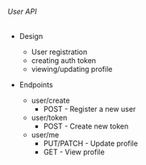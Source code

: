 ###### User API

-   Design

    -   User registration
    -   creating auth token
    -   viewing/updating profile

-   Endpoints
    -   user/create
        -   POST - Register a new user
    -   user/token
        -   POST - Create new token
    -   user/me
        -   PUT/PATCH - Update profile
        -   GET - View profile
